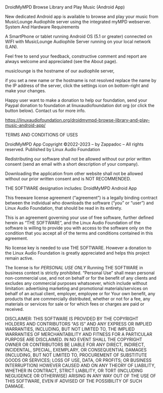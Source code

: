 
DroidMyMPD Browse Library and Play Music (Android App)

New dedicated Android app is available to browse and play your music from MusicLounge Audiophile server using the integrated myMPD webserver.
System And Hardware Requirements

A SmartPhone or tablet running Android OS (5.1 or greater) connected on WIFI with MusicLounge Audiophile Server running on your local network (LAN).

Feel free to send your feedback, constructive comment and report are always welcome and appreciated (see the About page).

musiclounge is the hostname of our audiophile server,

if you set a new name or the hostname is not resolved replace the name by the IP address of the server, click the settings icon on bottom-right and make your changes.

Happy user want to make a donation to help our foundation, send your Paypal donation to foundation at linuxaudiofoundation dot org (or click the button below). Contact us for more info.

https://linuxaudiofoundation.org/droidmympd-browse-library-and-play-music-android-app/

TERMS AND CONDITIONS OF USES

DroidMyMPD App
Copyright ©2022-2023 – by Zappadoc – All rights reserved.
Published by Linux Audio Foundation

Redistributing our software shall not be allowed without our prior written consent (send an email with a short description of your company).

Downloading the application from other website shall not be allowed without our prior written consent and is NOT RECOMMENDED.

THE SOFTWARE designation includes: DroidMyMPD Android App

This freeware license agreement (“agreement”) is a legally binding contract between the individual who downloads the software (“you” or “user”) and Linux Audio Foundation, that should be read in its entirety.

This is an agreement governing your use of free software, further defined herein as “THE SOFTWARE”, and the Linux Audio Foundation of the software is willing to provide you with access to the software only on the condition that you accept all of the terms and conditions contained in this agreement.

No license key is needed to use THE SOFTWARE. However a donation to the Linux Audio Foundation is greatly appreciated and helps this project remain active.

The license is for *PERSONAL USE ONLY* Running THE SOFTWARE in business context is strictly prohibited. “Personal Use” shall mean personal non-commercial use, and not on behalf or for the benefit of any clients and excludes any commercial purposes whatsoever, which include without limitation: advertising marketing and promotional materials/services on behalf of an actual client, employer, employee or for Your own benefit, any products that are commercially distributed, whether or not for a fee, any materials or services for sale or for which fees or charges are paid or received.

DISCLAIMER:
THIS SOFTWARE IS PROVIDED BY THE COPYRIGHT HOLDERS AND CONTRIBUTORS “AS IS” AND ANY EXPRESS OR IMPLIED WARRANTIES, INCLUDING, BUT NOT LIMITED TO, THE IMPLIED WARRANTIES OF MERCHANTABILITY AND FITNESS FOR A PARTICULAR PURPOSE ARE DISCLAIMED. IN NO EVENT SHALL THE COPYRIGHT OWNER OR CONTRIBUTORS BE LIABLE FOR ANY DIRECT, INDIRECT, INCIDENTAL, SPECIAL, EXEMPLARY, OR CONSEQUENTIAL DAMAGES (INCLUDING, BUT NOT LIMITED TO, PROCUREMENT OF SUBSTITUTE GOODS OR SERVICES; LOSS OF USE, DATA, OR PROFITS; OR BUSINESS INTERRUPTION) HOWEVER CAUSED AND ON ANY THEORY OF LIABILITY, WHETHER IN CONTRACT, STRICT LIABILITY, OR TORT (INCLUDING NEGLIGENCE OR OTHERWISE) ARISING IN ANY WAY OUT OF THE USE OF THIS SOFTWARE, EVEN IF ADVISED OF THE POSSIBILITY OF SUCH DAMAGE.
